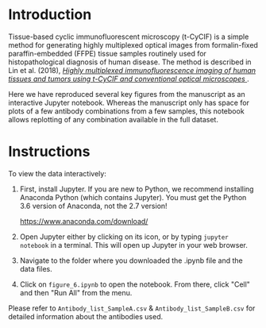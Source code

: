 Introduction
============

Tissue-based cyclic immunofluorescent microscopy (t-CyCIF) is a simple method
for generating highly multiplexed optical images from formalin-fixed
paraffin-embedded (FFPE) tissue samples routinely used for histopathological
diagnosis of human disease. The method is described in Lin et al. (2018),
[*Highly multiplexed immunofluorescence imaging of human tissues and tumors
using t-CyCIF and conventional optical microscopes*
](http://dx.doi.org/10.7554/eLife.31657).

Here we have reproduced several key figures from the manuscript as an
interactive Jupyter notebook. Whereas the manuscript only has space for plots
of a few antibody combinations from a few samples, this notebook allows
replotting of any combination available in the full dataset.

Instructions
============

To view the data interactively:

1. First, install Jupyter. If you are new to Python, we recommend installing
   Anaconda Python (which contains Jupyter). You must get the Python 3.6
   version of Anaconda, not the 2.7 version!

   https://www.anaconda.com/download/

1. Open Jupyter either by clicking on its icon, or by typing `jupyter notebook`
   in a terminal. This will open up Jupyter in your web browser.

1. Navigate to the folder where you downloaded the .ipynb file and the data
   files.

1. Click on `figure_6.ipynb` to open the notebook. From there, click
   "Cell" and then "Run All" from the menu.

Please refer to `Antibody_list_SampleA.csv` & `Antibody_list_SampleB.csv` for
detailed information about the antibodies used.
